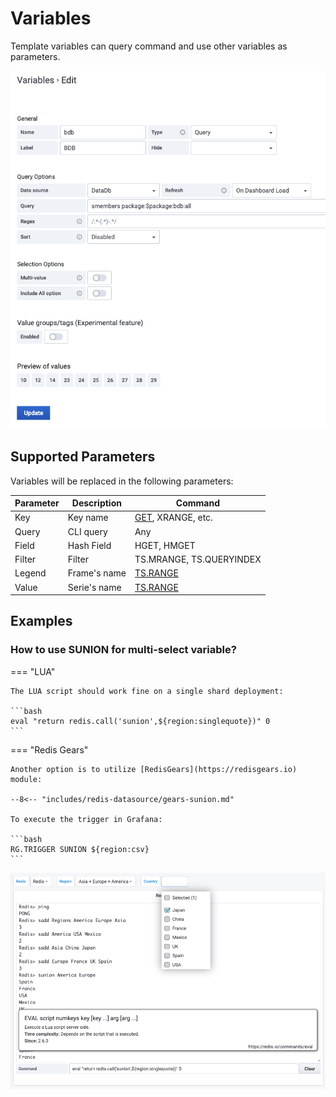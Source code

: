# Variables

Template variables can query command and use other variables as parameters.

![Variables](../images/redis-datasource/variables.png)

## Supported Parameters

Variables will be replaced in the following parameters:

| Parameter | Description  | Command                                  |
| --------- | ------------ | ---------------------------------------- |
| Key       | Key name     | [GET](redis/GET.md), XRANGE, etc.        |
| Query     | CLI query    | Any                                      |
| Field     | Hash Field   | HGET, HMGET                              |
| Filter    | Filter       | TS.MRANGE, TS.QUERYINDEX                 |
| Legend    | Frame's name | [TS.RANGE](redis-timeseries/TS-RANGE.md) |
| Value     | Serie's name | [TS.RANGE](redis-timeseries/TS-RANGE.md) |

## Examples

### How to use SUNION for multi-select variable?

=== "LUA"

    The LUA script should work fine on a single shard deployment:

    ```bash
    eval "return redis.call('sunion',${region:singlequote})" 0
    ```

=== "Redis Gears"

    Another option is to utilize [RedisGears](https://redisgears.io) module:

    --8<-- "includes/redis-datasource/gears-sunion.md"

    To execute the trigger in Grafana:

    ```bash
    RG.TRIGGER SUNION ${region:csv}
    ```

![SUNION Example](../images/redis-datasource/variables-example.png)
